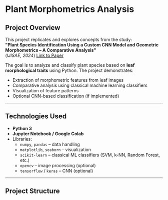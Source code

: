 # Plant Morphometrics Analysis

## Project Overview
This project replicates and explores concepts from the study:  
**"Plant Species Identification Using a Custom CNN Model and Geometric Morphometrics – A Comparative Analysis"**  
(*IJISAE, 2024*) [Link to Paper](https://www.ijisae.org/index.php/IJISAE/article/view/6772)

The goal is to analyze and classify plant species based on **leaf morphological traits** using Python. The project demonstrates:
- Extraction of morphometric features from leaf images
- Comparative analysis using classical machine learning classifiers
- Visualization of feature patterns
- Optional CNN-based classification (if implemented)

---

## Technologies Used
- **Python 3**
- **Jupyter Notebook / Google Colab**
- Libraries:
  - `numpy`, `pandas` – data handling
  - `matplotlib`, `seaborn` – visualization
  - `scikit-learn` – classical ML classifiers (SVM, k-NN, Random Forest, etc.)
  - `opencv` – image processing (optional)
  - `tensorflow` / `keras` – CNN (optional)

---

## Project Structure

